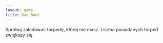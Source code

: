 ```yaml
---
layout: game
title: Das Boot
---
```


Spróbuj załadować torpedę, której nie masz. Liczba posiadanych 
torped
zwiększy się.
